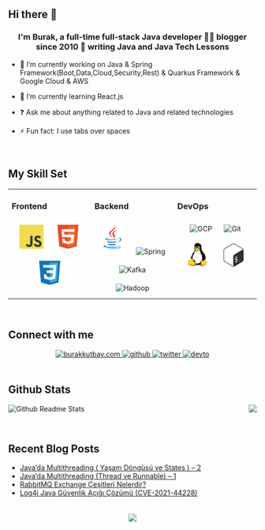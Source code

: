 ## Hi there 👋

### <div align="center">I'm Burak, a full-time full-stack Java developer 👨‍💻 blogger since 2010 🚀 writing Java and Java Tech Lessons</div>  
  

- 🔭 I’m currently working on Java & Spring Framework(Boot,Data,Cloud,Security,Rest) & Quarkus Framework & Google Cloud & AWS 
  

- 🌱 I’m currently learning React.js
  

- ❓ Ask me about anything related to Java  and related technologies  
  

- ⚡ Fun fact: I use tabs over spaces  
  

<br/>  


## My Skill Set  
<table><tr><td valign="top" width="33%">

### Frontend  
<div align="center">  
<img style="margin: 10px" src="https://raw.githubusercontent.com/devicons/devicon/master/icons/javascript/javascript-original.svg" height="50" /> 
<img style="margin: 10px" src="https://raw.githubusercontent.com/devicons/devicon/master/icons/html5/html5-original.svg" height="50" />  
<img style="margin: 10px" src="https://raw.githubusercontent.com/devicons/devicon/master/icons/css3/css3-original.svg" height="50" />  

</div></td><td valign="top" width="33%">

### Backend  
<div align="center">  
<img style="margin: 10px" src="https://raw.githubusercontent.com/devicons/devicon/master/icons/java/java-original.svg" alt="Java" height="50" />  
<img style="margin: 10px" src="https://www.vectorlogo.zone/logos/springio/springio-icon.svg" alt="Spring" height="50" />  
<img style="margin: 10px" src="https://www.vectorlogo.zone/logos/apache_kafka/apache_kafka-icon.svg" alt="Kafka" height="50" />  
<img style="margin: 10px" src="https://www.vectorlogo.zone/logos/apache_hadoop/apache_hadoop-icon.svg" alt="Hadoop" height="50" />  
</div></td><td valign="top" width="33%">

### DevOps  
<div align="center">  
<img style="margin: 10px" src="https://www.vectorlogo.zone/logos/google_cloud/google_cloud-icon.svg" alt="GCP" height="50" />    
<img style="margin: 10px" src="https://www.vectorlogo.zone/logos/git-scm/git-scm-icon.svg" alt="Git" height="50" />  
<img style="margin: 10px" src="https://raw.githubusercontent.com/devicons/devicon/master/icons/linux/linux-original.svg" alt="Bash" height="50" />  
  <img style="margin: 10px" src="https://raw.githubusercontent.com/devicons/devicon/master/icons/bash/bash-original.svg" alt="Bash" height="50" />
</div></td></tr></table>  

<br/>  


## Connect with me  
<div align="center">
  <a href="https://blog.burakkutbay.com" target="_blank">
<img src=https://img.shields.io/badge/blog.burakkutbay.com-%2324298e.svg?&style=for-the-badge&logo=wordpress&logoColor=white alt=burakkutbay.com style="margin-bottom: 5px;" />
</a>
<a href="https://github.com/brkse" target="_blank">
<img src=https://img.shields.io/badge/github-%2324292e.svg?&style=for-the-badge&logo=github&logoColor=white alt=github style="margin-bottom: 5px;" />
</a>
<a href="https://twitter.com/hbrkktby" target="_blank">
<img src=https://img.shields.io/badge/twitter-%2300acee.svg?&style=for-the-badge&logo=twitter&logoColor=white alt=twitter style="margin-bottom: 5px;" />
</a>
<a href="https://dev.to/brkse" target="_blank">
<img src=https://img.shields.io/badge/dev.to-%2308090A.svg?&style=for-the-badge&logo=dev.to&logoColor=white alt=devto style="margin-bottom: 5px;" />
</a>  
</div>  
  

<br/>  


## Github Stats  
<div align="right"><img src="https://github-readme-stats.vercel.app/api/top-langs/?username=brkse" align="right" /></div>  

![Github Readme Stats](https://github-readme-stats.vercel.app/api?username=brkse&show_icons=true&count_private=true)  

<br/>  


## Recent Blog Posts  
<!-- BLOG-POST-LIST:START -->
- [Java’da Multithreading &lpar; Yaşam Döngüsü ve States &rpar; – 2](https://blog.burakkutbay.com/javada-multithreading-yasam-dongusu-ve-states-2.html/)
- [Java’da Multithreading &lpar;Thread ve Runnable&rpar; – 1](https://blog.burakkutbay.com/javada-multithreading-thread-ve-runnable-1.html/)
- [RabbitMQ Exchange Çeşitleri Nelerdir?](https://blog.burakkutbay.com/rabbitmq-exchange-cesitleri-nelerdir.html/)
- [Log4j Java Güvenlik Açığı Çözümü &lpar;CVE-2021-44228&rpar;](https://blog.burakkutbay.com/log4j-java-guvenlik-acigi-cozumu-cve-2021-44228.html/)
<!-- BLOG-POST-LIST:END -->  

<br/>  

<div align="center">
<img src="https://komarev.com/ghpvc/?username=brkse&&style=flat-square" align="center" />
</div>  
